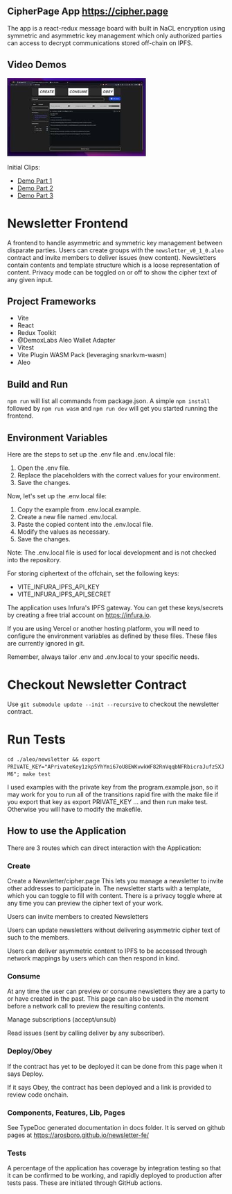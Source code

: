 ## CipherPage App https://cipher.page

The app is a react-redux message board with built in NaCL encryption using symmetric and asymmetric key management which only authorized parties can access to decrypt communications stored off-chain on IPFS.

## Video Demos

[![CipherPage Full Demo](videos/mqdefault.jpeg)](https://www.youtube.com/watch?v=zg1bBf0phEk)

Initial Clips:

- [Demo Part 1](videos/Demo%20Part%201.webm)
- [Demo Part 2](videos/Demo%20Part%202.webm)
- [Demo Part 3](videos/Demo%20Part%203.webm)

# Newsletter Frontend

A frontend to handle asymmetric and symmetric key management between disparate parties. Users can create groups with the `newsletter_v0_1_0.aleo` contract and invite members to deliver issues (new content). Newsletters contain contents and template structure which is a loose representation of content. Privacy mode can be toggled on or off to show the cipher text of any given input.

## Project Frameworks

- Vite
- React
- Redux Toolkit
- @DemoxLabs Aleo Wallet Adapter
- Vitest
- Vite Plugin WASM Pack (leveraging snarkvm-wasm)
- Aleo

## Build and Run

`npm run` will list all commands from package.json. A simple `npm install` followed by `npm run wasm` and `npm run dev` will get you started running the frontend.

## Environment Variables

Here are the steps to set up the .env file and .env.local file:

1. Open the .env file.
2. Replace the placeholders with the correct values for your environment.
3. Save the changes.

Now, let's set up the .env.local file:

1. Copy the example from .env.local.example.
2. Create a new file named .env.local.
3. Paste the copied content into the .env.local file.
4. Modify the values as necessary.
5. Save the changes.

Note: The .env.local file is used for local development and is not checked into the repository.

For storing ciphertext of the offchain, set the following keys:

- VITE_INFURA_IPFS_API_KEY
- VITE_INFURA_IPFS_API_SECRET

The application uses Infura's IPFS gateway. You can get these keys/secrets by creating a free trial account on https://infura.io.

If you are using Vercel or another hosting platform, you will need to configure the environment variables as defined by these files. These files are currently ignored in git.

Remember, always tailor .env and .env.local to your specific needs.

# Checkout Newsletter Contract

Use `git submodule update --init --recursive` to checkout the newsletter contract.

# Run Tests

`cd ./aleo/newsletter && export PRIVATE_KEY="APrivateKey1zkp5YhYmi67oU8EWKvwkWF82RnVqqbNFRbicraJufz5XJM6"; make test`

I used examples with the private key from the program.example.json, so it may work for you to run all of the transitions rapid fire with the make file if you export that key as export PRIVATE_KEY ... and then run make test.
Otherwise you will have to modify the makefile.

## How to use the Application

There are 3 routes which can direct interaction with the Application:

### Create

Create a Newsletter/cipher.page This lets you manage a newsletter to invite other addresses to participate in. The newsletter starts with a template, which you can toggle to fill with content. There is a privacy toggle where at any time you can preview the cipher text of your work.

Users can invite members to created Newsletters

Users can update newsletters without delivering asymmetric cipher text of such to the members.

Users can deliver asymmetric content to IPFS to be accessed through network mappings by users which can then respond in kind.

### Consume

At any time the user can preview or consume newsletters they are a party to or have created in the past. This page can also be used in the moment before a network call to preview the resulting contents.

Manage subscriptions (accept/unsub)

Read issues (sent by calling deliver by any subscriber).

### Deploy/Obey

If the contract has yet to be deployed it can be done from this page when it says Deploy.

If it says Obey, the contract has been deployed and a link is provided to review code onchain.

### Components, Features, Lib, Pages

See TypeDoc generated documentation in docs folder. It is served on github pages at https://arosboro.github.io/newsletter-fe/

### Tests

A percentage of the application has coverage by integration testing so that it can be confirmed to be working, and rapidly deployed to production after tests pass. These are initiated through GitHub actions.
